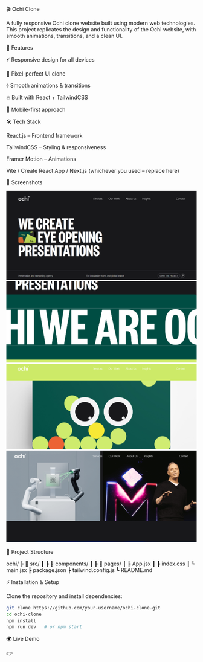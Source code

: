 🎬 Ochi Clone

A fully responsive Ochi clone website built using modern web technologies. This project replicates the design and functionality of the Ochi website, with smooth animations, transitions, and a clean UI.

🚀 Features

⚡ Responsive design for all devices

🎨 Pixel-perfect UI clone

🌀 Smooth animations & transitions

🔥 Built with React + TailwindCSS

📱 Mobile-first approach

🛠️ Tech Stack

React.js – Frontend framework

TailwindCSS – Styling & responsiveness

Framer Motion – Animations

Vite / Create React App / Next.js (whichever you used – replace here)

📸 Screenshots

![alt text](image.png)
![alt text](image-1.png)
![alt text](image-2.png)
![alt text](image-3.png)


📂 Project Structure

ochi/
 ┣ 📂 src/
 ┃ ┣ 📂 components/
 ┃ ┣ 📂 pages/
 ┃ ┣ App.jsx
 ┃ ┣ index.css
 ┃ ┗ main.jsx
 ┣ package.json
 ┣ tailwind.config.js
 ┗ README.md

 ⚡ Installation & Setup

Clone the repository and install dependencies:

```bash
git clone https://github.com/your-username/ochi-clone.git
cd ochi-clone
npm install
npm run dev   # or npm start
```

🌍 Live Demo

👉 

